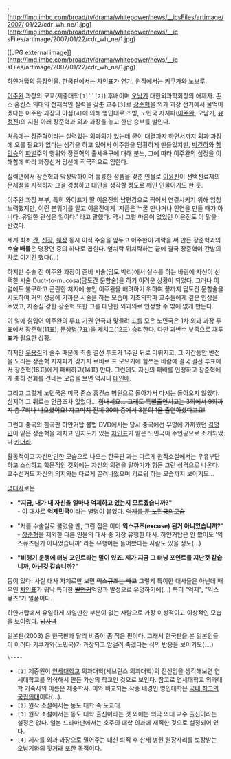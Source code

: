 ![http://img.imbc.com/broad/tv/drama/whitepower/news/__icsFiles/artimage/2007/
01/22/cdr_wh_ne/1.jpg](http://img.imbc.com/broad/tv/drama/whitepower/news/__ic
sFiles/artimage/2007/01/22/cdr_wh_ne/1.jpg)

[[JPG external image]](http://img.imbc.com/broad/tv/drama/whitepower/news/__ic
sFiles/artimage/2007/01/22/cdr_wh_ne/1.jpg)

[하얀거탑](%ED%95%98%EC%96%80%EA%B1%B0%ED%83%91.md)의 등장인물. 한국판에서는
[차인표](%EC%B0%A8%EC%9D%B8%ED%91%9C.md)가 연기. 원작에서는 키쿠가와 노보루.

[이주완](%EC%9D%B4%EC%A3%BC%EC%99%84.md) 과장의 모교(제중대학`[1]``[2]`) 후배이며
[오남기](%EC%98%A4%EB%82%A8%EA%B8%B0.md) 대한외과학회장의 애제자. 존스 홉킨스 의대의 천재적인 실력을 갖춘
교수`[3]`로 [장준혁](%EC%9E%A5%EC%A4%80%ED%98%81.md)을 외과 과장 선거에서 물먹이겠다는 이주완 과장의
야심`[4]`에 의해 명인대로 초빙, 노민국 지지파([이주완](%EC%9D%B4%EC%A3%BC%EC%99%84.md), 오남기,
[유정진](%EC%9C%A0%EC%A0%95%EC%A7%84.md))의 지원 아래 장준혁과 외과 과장을 놓고 한판 승부를 벌인다.

처음에는 [장준혁](%EC%9E%A5%EC%A4%80%ED%98%81.md)이라는 실력있는 외과의가 있는데 굳이 대결까지 하면서까지
외과 과장에 오를 필요가 없다는 생각을 하고 있어서 이주완을 당황하게 만들었지만,
[박건하](%EB%B0%95%EA%B1%B4%ED%95%98.md)와
[함민승](%ED%95%A8%EB%AF%BC%EC%8A%B9.md)의 [파벌](%ED%8C%8C%EB%B2%8C.md)주의 행위와
장준혁의 출세욕구에 대해 분노, 그에 따라 이주완의 심정을 이해함에 따라 과장선거 당선에 적극적으로 임한다.

실력면에서 장준혁과 막상막하이며 훌륭한 성품을 갖춘 인물로 [이윤진](%EC%9D%B4%EC%9C%A4%EC%A7%84.md)이
선택진료제의 문제점을 지적하자 그걸 경청하고 대안을 생각할 정도로 깨인 인물이기도 한 듯.

이주완 과장 부부, 특히 와이프가 딸 이윤진의 남편감으로 찍어서 연결시키기 위해 엄청 노력했지만, 이런 분위기를 알고 이윤진에게 '지금은
누굴 만나거나 인연을 만들 때가 아니다. 유일한 관심은 일이다.' 라고 말했다. 역시 그럴 마음이 없었던 이윤진도 이 말을 반겼다.

세계 최초 [간](%EA%B0%84.md), [신장](%EC%8B%A0%EC%9E%A5.md),
[췌장](%EC%B7%8C%EC%9E%A5.md) 동시 이식 수술을 앞두고 이주완이 계략을 써 만든 장준혁과의 **수술 배틀**은
명장면 중의 하나로 꼽힌다. 엎치락 뒤치락하는 끝에 결국 장준혁이 간발의 차로 이기긴 했다(...)

하지만 수술 전 이주완 과장이 준비 시술(담도 박리)에서 실수를 하는 바람에 자신이 선택한 시술 Duct-to-mucosa(담도간 문합술)을
하기 어려운 상황이 되었다. 그러나 이럼에도 불구하고 곤란한 처지에 놓인 이주완을 배려하기 위하여 끝까지 담도간 문합술을 시도하여 거의
성공에 가까운 시술을 하는 모습이 기초의학파 교수들에게 깊은 인상을 주었고, 자존심 강한 장준혁 또한 그를 대단한 외과의로 인정할 수 밖에
없게 만든다.

이 일에 힘입어 이주완의 투표 기권 연극과 맞물려 표를 모은 노민국은 1차 외과 과장 투표에서 장준혁(11표),
[문상명](%EB%AC%B8%EC%83%81%EB%AA%85.md)(7표)을 제치고(12표) 승리한다. 다만 과반수 부족으로 재투표가
필요한 상황.

하지만 [우용길](%EC%9A%B0%EC%9A%A9%EA%B8%B8.md)의 술수 때문에 최종 결선 투표가 1주일 뒤로 미뤄지고, 그
기간동안 반전을 노리는 장준혁 지지파가 갖가지 로비로 표 모으기에 힘쓰는 바람에 결국 결선 투표에서 장준혁(16표)에게 패배하고(14표)
만다. 그런데도 자신의 패배를 인정하고 장준혁에게 축하 전화를 건네는 모습을 보면 역시나
[대인배](%EB%8C%80%EC%9D%B8%EB%B0%B0.md).

그리고 그렇게 노민국은 미국 존스 홉킨스 병원으로 돌아가서 다시는 돌아오지 않았다. 심지어 그 뒤로는 언급조차 없었다...
<del>힘내세요... 그래도 특별출연치고는 3회에서 9회까지 총 7회나 나오셨어요! 자그마치 전체 20화 중에서 3분의 1을
출연하셨다고요!</del>

그런데 중국의 한국판 하얀거탑 불법 DVD에서는 당시 중국에선 무명에 가까웠던
[김명민](%EA%B9%80%EB%AA%85%EB%AF%BC.md)이 맡은 장준혁을 제치고 인지도가 있는
[차인표](%EC%B0%A8%EC%9D%B8%ED%91%9C.md)가 맡은 노민국이 주인공으로 소개되었다
[카더라](%EC%B9%B4%EB%8D%94%EB%9D%BC.md).

활동적이고 자신만만한 모습으로 나오는 한국판 과는 다르게 원작소설에서는 우유부단하고 소심하고 학문적인 것외에는 자신의 의견을 말하기가 힘든
그런 성격으로 나온다. 교수선거도 자신의 의지와는 다르게 끌려나왔으며 괴로워 하는 모습까지 보이기도...

[명대사](%EB%AA%85%EB%8C%80%EC%82%AC.md)로는

  * **"지금, 내가 내 자신을 얼마나 억제하고 있는지 모르겠습니까?"**  
\- 이 대사로 **억제민국**이라는 별명이 붙었다. <del>[억제를 푼 노민쿡의모습](%EC%B0%A8%EC%9D%B8%ED%91%9C#s-3.md)</del>

  * "저를 수술실로 불렀을 땐, 그런 점은 이미 **익스큐즈(excuse) 된거 아니었습니까?**"   
\- [장준혁](%EC%9E%A5%EC%A4%80%ED%98%81.md)을 제외한 다른 인물의 대사 중 가장 유행한 대사. 하얀거탑은
안 봤어도 '익스큐즈된거 아니었습니까' 라는 유행어는 들어봤다는 사람도 있을 정도(...)

  * **"비행기 운행에 터닝 포인트라는 말이 있죠. 제가 지금 그 터닝 포인트를 지난것 같습니까, 아닌것 같습니까?"**  

등이 있다. 사실 대사 자체로만 보면 <del>익스큐즈는 빼고</del> 그렇게 특이한 대사들은 아닌데 배우인
[차인표](%EC%B0%A8%EC%9D%B8%ED%91%9C.md)가 워낙 특이한
<del>[발연기](%EB%B0%9C%EC%97%B0%EA%B8%B0.md)</del>억양과 발성으로 유명하기에(…) 특히 "억제",
"익스큐즈"가 일품이다.

하얀거탑에서 유일하게 까일만한 부분이 없는 사람으로 가장 이성적이고 이상적인 모습을 보여줬다.
<del>[넘사벽](%EB%84%98%EC%82%AC%EB%B2%BD.md)</del>

일본판(2003) 은 한국판과 달리 비중이 좀 적은 편이다. 그래서 한국판을 본 일본인들이 이러다 키쿠가와(노민국)가 과장되고 암걸려
죽겠다는 식의 반응을 보이기도(....)

`\----`

  * `[1]` 제중원이 [연세대학교](%EC%97%B0%EC%84%B8%EB%8C%80%ED%95%99%EA%B5%90.md) 의과대학(세브란스 의과대학)의 전신임을 생각해보면 연세대학교를 의식해서 만든 가상의 학교인 것으로 보인다. 참고로 연세대학교 의과대학 기숙사의 이름은 제중학사. 이와 비교되는 작중 배경인 명인대학은 [국내 최고의 국립의대](%EC%84%9C%EC%9A%B8%EB%8C%80%ED%95%99%EA%B5%90.md)이다(…).
  * `[2]` 원작 소설에서는 동도 대학 즉 도쿄대.
  * `[3]` 원작 소설에서는 동도 대학 출신이라는 것 외에는 외국 의대 교수 출신이라는 설정은 없다. 일본 드라마판에서는 호주의 대학 의과에 재직한 것으로 설정되어 있다.
  * `[4]` 제자를 외과 과장으로 밀어주는 대신 퇴직 후 산재 병원 원장자리를 보장받는 오남기와의 뒷거래 또한 목적이다.

